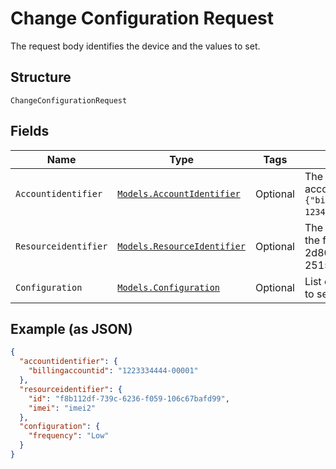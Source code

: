 
# Change Configuration Request

The request body identifies the device and the values to set.

## Structure

`ChangeConfigurationRequest`

## Fields

| Name | Type | Tags | Description |
|  --- | --- | --- | --- |
| `Accountidentifier` | [`Models.AccountIdentifier`](../../doc/models/account-identifier.md) | Optional | The ID of the authenticating billing account, in the format `{"billingaccountid":"1234567890-12345"}`. |
| `Resourceidentifier` | [`Models.ResourceIdentifier`](../../doc/models/resource-identifier.md) | Optional | The ID of the target to delete, in the format {"id": "dd1682d3-2d80-cefc-f3ee-25154800beff"}. |
| `Configuration` | [`Models.Configuration`](../../doc/models/configuration.md) | Optional | List of the field names and values to set. |

## Example (as JSON)

```json
{
  "accountidentifier": {
    "billingaccountid": "1223334444-00001"
  },
  "resourceidentifier": {
    "id": "f8b112df-739c-6236-f059-106c67bafd99",
    "imei": "imei2"
  },
  "configuration": {
    "frequency": "Low"
  }
}
```

